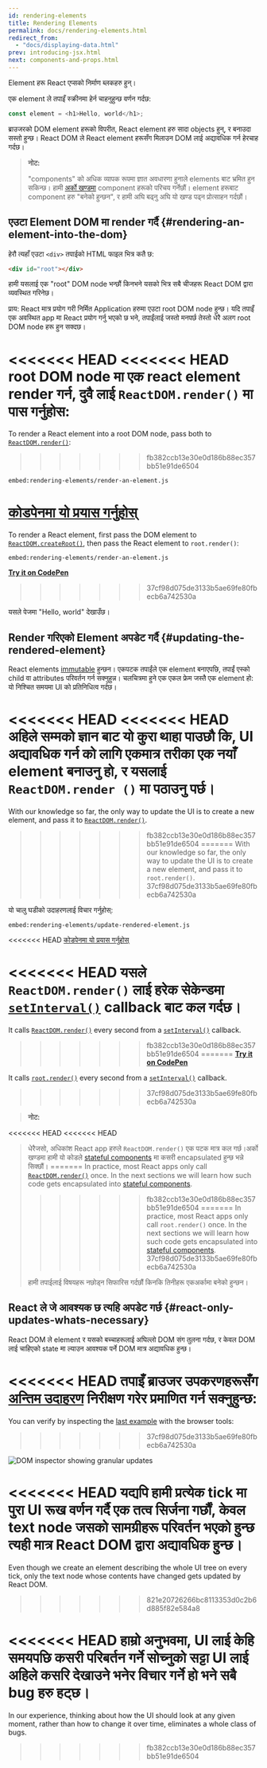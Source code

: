 ```yaml
---
id: rendering-elements
title: Rendering Elements
permalink: docs/rendering-elements.html
redirect_from:
  - "docs/displaying-data.html"
prev: introducing-jsx.html
next: components-and-props.html
---
```


Element हरू React एप्सको निर्माण ब्लकहरु हुन्।

एक element ले तपाइँ स्क्रीनमा हेर्न चाहनुहुन्छ वर्णन गर्दछ:

```js
const element = <h1>Hello, world</h1>;
```

ब्राउजरको DOM element हरूको विपरीत, React element हरु सादा objects हुन्, र बनाउदा सस्तो हुन्छ। React DOM ले React element हरूसँग मिलाउन DOM लाई अद्यावधिक गर्न हेरचाह गर्दछ।

>**नोट:**
>
>"components" को अधिक व्यापक रूपमा ज्ञात अवधारणा हुनाले elements बाट भ्रमित हुन सकिन्छ। हामी [अर्को खण्डमा](/docs/components-and-props.html) component हरूको परिचय गर्नेछौं। element हरूबाट component हरु  "बनेको हुन्छन", र हामी अघि बढ्नु अघि यो खण्ड पढ्न प्रोत्साहन गर्दछौं।

## एउटा Element DOM मा render गर्दै {#rendering-an-element-into-the-dom}

हेरौ त्यहाँ एउटा  `<div>` तपाईको HTML फाइल भित्र कतै छ:

```html
<div id="root"></div>
```

हामी यसलाई एक "root" DOM node भन्छौं किनभने यसको भित्र सबै चीजहरू React DOM द्वारा व्यवस्थित गरिनेछ।

प्राय: React मात्र प्रयोग गरी निर्मित Application हरुमा  एउटा root DOM node हुन्छ। यदि तपाइँ एक अवस्थित app मा React प्रयोग गर्नु भएको छ भने, तपाईंलाई जस्तो मनपर्छ तेस्तो धेरै अलग root DOM node हरू हुन सक्दछ।

<<<<<<< HEAD
<<<<<<< HEAD
root DOM node मा एक react element render गर्न, दुवै लाई  `ReactDOM.render()` मा पास गर्नुहोस:
=======
To render a React element into a root DOM node, pass both to [`ReactDOM.render()`](/docs/react-dom.html#render):
>>>>>>> fb382ccb13e30e0d186b88ec357bb51e91de6504

`embed:rendering-elements/render-an-element.js`

[कोडपेनमा यो प्रयास गर्नुहोस्](codepen://rendering-elements/render-an-element)
=======
To render a React element, first pass the DOM element to [`ReactDOM.createRoot()`](/docs/react-dom-client.html#createroot), then pass the React element to `root.render()`:

`embed:rendering-elements/render-an-element.js`

**[Try it on CodePen](https://codepen.io/gaearon/pen/ZpvBNJ?editors=1010)**
>>>>>>> 37cf98d075de3133b5ae69fe80fbecb6a742530a

यसले पेजमा "Hello, world" देखाउँछ।

## Render गरिएको Element अपडेट गर्दै {#updating-the-rendered-element}

React elements [immutable](https://en.wikipedia.org/wiki/Immutable_object) हुन्छन। एकपटक तपाईंले एक element बनाएपछि, तपाईं एस्को child वा attributes परिवर्तन गर्न सक्नुहुन्न। चलचित्रमा हुने एक एकल फ्रेम जस्तै एक element हो: यो निश्चित समयमा UI को प्रतिनिधित्व गर्दछ।

<<<<<<< HEAD
<<<<<<< HEAD
अहिले सम्मको ज्ञान बाट यो कुरा थाहा पाउछौ कि, UI अद्यावधिक गर्न को लागि एकमात्र तरीका एक नयाँ element बनाउनु हो, र यसलाई `ReactDOM.render ()` मा पठाउनु पर्छ।
=======
With our knowledge so far, the only way to update the UI is to create a new element, and pass it to [`ReactDOM.render()`](/docs/react-dom.html#render).
>>>>>>> fb382ccb13e30e0d186b88ec357bb51e91de6504
=======
With our knowledge so far, the only way to update the UI is to create a new element, and pass it to `root.render()`.
>>>>>>> 37cf98d075de3133b5ae69fe80fbecb6a742530a

यो चालु घडीको उदाहरणलाई विचार गर्नुहोस्:

`embed:rendering-elements/update-rendered-element.js`

<<<<<<< HEAD
[कोडपेनमा यो प्रयास गर्नुहोस्](codepen://rendering-elements/update-rendered-element)

<<<<<<< HEAD
यसले `ReactDOM.render()` लाई हरेक सेकेन्डमा [`setInterval()`](https://developer.mozilla.org/en-US/docs/Web/API/WindowTimers/setInterval) callback बाट कल गर्दछ।
=======
It calls [`ReactDOM.render()`](/docs/react-dom.html#render) every second from a [`setInterval()`](https://developer.mozilla.org/en-US/docs/Web/API/WindowTimers/setInterval) callback.
>>>>>>> fb382ccb13e30e0d186b88ec357bb51e91de6504
=======
**[Try it on CodePen](https://codepen.io/gaearon/pen/gwoJZk?editors=1010)**

It calls [`root.render()`](/docs/react-dom.html#render) every second from a [`setInterval()`](https://developer.mozilla.org/en-US/docs/Web/API/WindowTimers/setInterval) callback.
>>>>>>> 37cf98d075de3133b5ae69fe80fbecb6a742530a

>**नोट:**
>
<<<<<<< HEAD
<<<<<<< HEAD
>धेरैजसो, अधिकांश React app हरुले `ReactDOM.render()` एक पटक मात्र कल गर्छ।अर्को खण्डमा हामी यो कोडले [stateful components](/docs/state-and-lifecycle.html) मा कसरी encapsulated हुन्छ भन्ने सिक्छौं।
=======
>In practice, most React apps only call [`ReactDOM.render()`](/docs/react-dom.html#render) once. In the next sections we will learn how such code gets encapsulated into [stateful components](/docs/state-and-lifecycle.html).
>>>>>>> fb382ccb13e30e0d186b88ec357bb51e91de6504
=======
>In practice, most React apps only call `root.render()` once. In the next sections we will learn how such code gets encapsulated into [stateful components](/docs/state-and-lifecycle.html).
>>>>>>> 37cf98d075de3133b5ae69fe80fbecb6a742530a
>
>हामी तपाईलाई विषयहरू नछोड्न सिफारिस गर्दछौं किनकि तिनीहरू एकअर्कामा बनेको हुन्छन।

## React ले जे आवश्यक छ त्यहि अपडेट गर्छ {#react-only-updates-whats-necessary}

React DOM ले element र यसको बच्चाहरूलाई अघिल्लो DOM संग तुलना गर्दछ, र केवल  DOM लाई चाहिएको state मा ल्याउन आवश्यक पर्ने DOM मात्र अद्यावधिक हुन्छ।

<<<<<<< HEAD
तपाइँ ब्राउजर उपकरणहरूसँग [अन्तिम उदाहरण](codepen://rendering-elements/update-rendered-element) निरीक्षण गरेर प्रमाणित गर्न सक्नुहुन्छ:
=======
You can verify by inspecting the [last example](https://codepen.io/gaearon/pen/gwoJZk?editors=1010) with the browser tools:
>>>>>>> 37cf98d075de3133b5ae69fe80fbecb6a742530a

![DOM inspector showing granular updates](../images/docs/granular-dom-updates.gif)

<<<<<<< HEAD
यद्यपि हामी प्रत्येक tick मा पुरा UI रूख वर्णन गर्दै एक तत्व सिर्जना गर्छौं, केवल text node जसको सामग्रीहरू परिवर्तन भएको हुन्छ त्यही मात्र React DOM द्वारा अद्यावधिक हुन्छ।
=======
Even though we create an element describing the whole UI tree on every tick, only the text node whose contents have changed gets updated by React DOM.
>>>>>>> 821e20726266bc8113353d0c2b6d885f82e584a8

<<<<<<< HEAD
हाम्रो अनुभवमा, UI लाई केहि समयपछि कसरी परिबर्तन गर्ने सोच्नुको सट्टा UI लाई अहिले कसरि देखाउने भनेर विचार गर्ने हो भने सबै bug हरु हट्छ।
=======
In our experience, thinking about how the UI should look at any given moment, rather than how to change it over time, eliminates a whole class of bugs.
>>>>>>> fb382ccb13e30e0d186b88ec357bb51e91de6504

